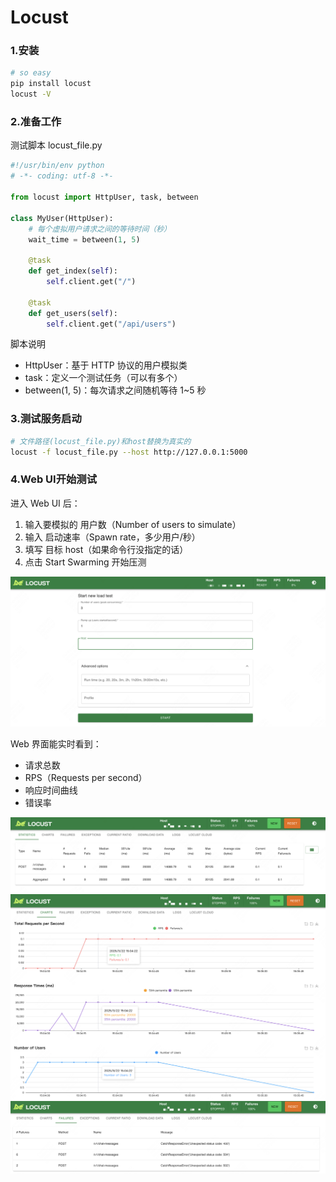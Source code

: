 Locust
=


### 1.安装
```bash
# so easy
pip install locust
locust -V
```

### 2.准备工作
测试脚本 locust_file.py
```python
#!/usr/bin/env python
# -*- coding: utf-8 -*-

from locust import HttpUser, task, between

class MyUser(HttpUser):
    # 每个虚拟用户请求之间的等待时间（秒）
    wait_time = between(1, 5)

    @task
    def get_index(self):
        self.client.get("/")

    @task
    def get_users(self):
        self.client.get("/api/users")
```
脚本说明
* HttpUser：基于 HTTP 协议的用户模拟类
* task：定义一个测试任务（可以有多个）
* between(1, 5)：每次请求之间随机等待 1~5 秒

### 3.测试服务启动
```bash
# 文件路径(locust_file.py)和host替换为真实的
locust -f locust_file.py --host http://127.0.0.1:5000
```

### 4.Web UI开始测试
进入 Web UI 后：
1. 输入要模拟的 用户数（Number of users to simulate）
2. 输入 启动速率（Spawn rate，多少用户/秒）
3. 填写 目标 host（如果命令行没指定的话）
4. 点击 Start Swarming 开始压测

![before.png](before.png)

Web 界面能实时看到：
* 请求总数
* RPS（Requests per second）
* 响应时间曲线
* 错误率

![img.png](img.png)
![img_1.png](img_1.png)
![img_2.png](img_2.png)
